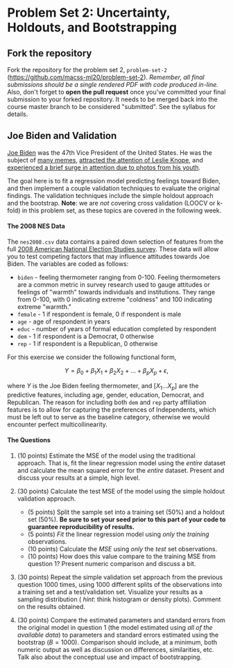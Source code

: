 # Problem Set 2: Uncertainty, Holdouts, and Bootstrapping

## Fork the repository

Fork the repository for the problem set 2, `problem-set-2` (https://github.com/macss-ml20/problem-set-2). _Remember, all final submissions should be a single rendered PDF with code produced in-line._ Also, don't forget to **open the pull request** once you've committed your final submission to your forked repository. It needs to be merged back into the course master branch to be considered "submitted". See the syllabus for details.

## Joe Biden and Validation

[Joe Biden](https://en.wikipedia.org/wiki/Joe_Biden) was the 47th Vice President of the United States. He was the subject of [many memes](http://distractify.com/trending/2016/11/16/best-of-joe-and-obama-memes), [attracted the attention of Leslie Knope](https://www.youtube.com/watch?v=NvbMB_GGR6s), and [experienced a brief surge in attention due to photos from his youth](http://www.huffingtonpost.com/entry/joe-young-hot_us_58262f53e4b0c4b63b0c9e11).

The goal here is to fit a regression model predicting feelings toward Biden, and then implement a couple validation techniques to evaluate the original findings. The validation techniques include the simple holdout approach and the bootstrap. **Note**: we are *not* covering cross validation (LOOCV or k-fold) in this problem set, as these topics are covered in the following week.

#### The 2008 NES Data

The `nes2008.csv` data contains a paired down selection of features from the full [2008 American National Election Studies survey](http://www.electionstudies.org/). These data will allow you to test competing factors that may influence attitudes towards Joe Biden. The variables are coded as follows:

* `biden` - feeling thermometer ranging from 0-100. Feeling thermometers are a common metric in survey research used to gauge attitudes or feelings of "warmth" towards individuals and institutions. They range from 0-100, with 0 indicating extreme "coldness" and 100 indicating extreme "warmth."
* `female` - 1 if respondent is female, 0 if respondent is male
* `age` - age of respondent in years
* `educ` - number of years of formal education completed by respondent
* `dem` - 1 if respondent is a Democrat, 0 otherwise
* `rep` - 1 if respondent is a Republican, 0 otherwise

For this exercise we consider the following functional form,

$$Y = \beta_0 + \beta_{1}X_1 + \beta_{2}X_2 + \dots + \beta_{p}X_p  + \epsilon,$$

where $Y$ is the Joe Biden feeling thermometer, and $[X_1 \dots X_p]$ are the predictive features, including age, gender, education, Democrat, and Republican. The reason for including both `dem` and `rep` party affiliation features is to allow for capturing the preferences of Independents, which must be left out to serve as the baseline category, otherwise we would encounter perfect multicollinearity.

#### The Questions

1. (10 points) Estimate the MSE of the model using the traditional approach. That is, fit the linear regression model using the _entire_ dataset and calculate the mean squared error for the _entire_ dataset. Present and discuss your results at a simple, high level.

2. (30 points) Calculate the test MSE of the model using the simple holdout validation approach.
    * (5 points) Split the sample set into a training set (50%) and a holdout set (50%). **Be sure to set your seed prior to this part of your code to guarantee reproducibility of results.**
    * (5 points) _Fit_ the linear regression model using _only_ the _training_ observations.
    * (10 points) Calculate the _MSE_ using _only_ the _test_ set observations.
    * (10 points) How does this value compare to the training MSE from question 1? Present numeric comparison and discuss a bit.

3. (30 points) Repeat the simple validation set approach from the previous question 1000 times, using 1000 different splits of the observations into a training set and a test/validation set. Visualize your results as a sampling distribution ( *_hint_*: think histogram or density plots). Comment on the results obtained.

4. (30 points) Compare the estimated parameters and standard errors from the original model in question 1 (the model estimated using _all of the available data_) to parameters and standard errors estimated using the bootstrap ($B = 1000$). Comparison should include, at a minimum, both numeric output as well as discussion on differences, similarities, etc. Talk also about the conceptual use and impact of bootstrapping.
